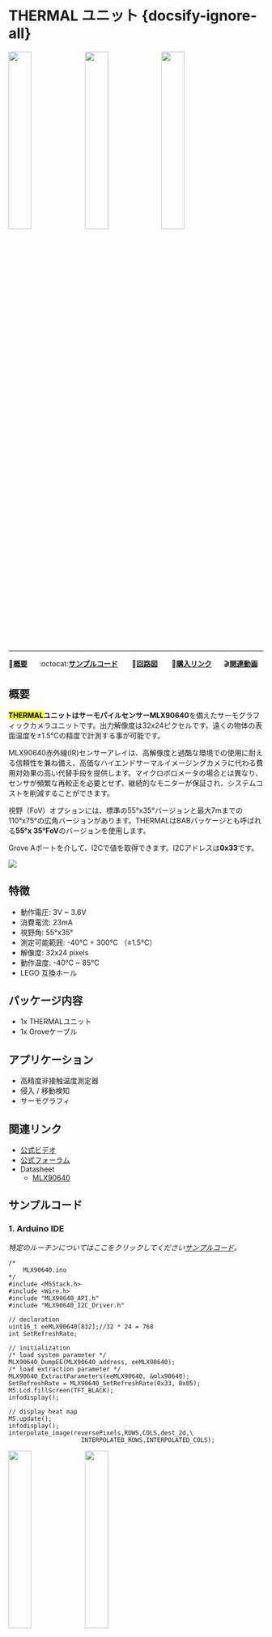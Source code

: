 # THERMAL ユニット {docsify-ignore-all}

<img src="assets/img/product_pics/unit/M5GO_Unit_thermal.png" width="30%" height="30%"><img src="assets/img/product_pics/unit/unit_thermal_grove_a.png" width="30%" height="30%"><img src="assets/img/product_pics/unit/M5GO_Unit_thermal_02.png" width="30%" height="30%">

***

:memo:**[概要](#概要)**&nbsp;&nbsp;&nbsp;&nbsp;&nbsp;&nbsp;:octocat:**[サンプルコード](#サンプルコード)**&nbsp;&nbsp;&nbsp;&nbsp;&nbsp;&nbsp; :electric_plug:**[回路図](#回路図)** &nbsp;&nbsp;&nbsp;&nbsp;&nbsp;&nbsp;🛒**[購入リンク](https://www.aliexpress.com/item/M5Stack-Official-New-Thermal-Camera-MLX90640-with-GROVE-I2C-Compatible-M5GO-FIRE-ESP32-Kit-Mini-Development/32918177644.html)**&nbsp;&nbsp;&nbsp;&nbsp;&nbsp;&nbsp;:clapper:**[関連動画](#関連動画)**

## 概要

**<mark>THERMAL</mark>**ユニットはサーモパイルセンサー**MLX90640**を備えたサーモグラフィックカメラユニットです。出力解像度は32x24ピクセルです。遠くの物体の表面温度を±1.5°Cの精度で計測する事が可能です。

MLX90640赤外線(IR)センサーアレイは、高解像度と過酷な環境での使用に耐える信頼性を兼ね備え、高価なハイエンドサーマルイメージングカメラに代わる費用対効果の高い代替手段を提供します。マイクロボロメータの場合とは異なり、センサが頻繁な再較正を必要とせず、継続的なモニターが保証され、システムコストを削減することができます。

視野（FoV）オプションには、標準の55°x35°バージョンと最大7mまでの110°x75°の広角バージョンがあります。THERMALはBABパッケージとも呼ばれる**55°x 35°FoV**のバージョンを使用します。

Grove Aポートを介して、I2Cで値を取得できます。I2Cアドレスは**0x33**です。

<img src="assets/img/product_pics/unit/thermal/unit_thermal_05.png">

## 特徴

- 動作電圧: 3V ~ 3.6V
- 消費電流: 23mA
- 視野角: 55°x35°
- 測定可能範囲: -40°C ÷ 300°C （±1.5°C）
- 解像度: 32x24 pixels
- 動作温度: -40°C ~ 85°C
- LEGO 互換ホール

## パッケージ内容

- 1x THERMALユニット
- 1x Groveケーブル

## アプリケーション

- 高精度非接触温度測定器
- 侵入 / 移動検知
- サーモグラフィ

## 関連リンク

- [公式ビデオ](https://www.youtube.com/channel/UCozgFVglWYQXbvTmGyS739w)
- [公式フォーラム](http://forum.m5stack.com/)
- Datasheet
  - [MLX90640](https://www.melexis.com/-/media/files/documents/datasheets/mlx90640-datasheet-melexis.pdf)

## サンプルコード

### 1. Arduino IDE

*特定のルーチンについてはここをクリックしてください[サンプルコード](https://github.com/m5stack/M5-ProductExampleCodes/tree/master/Unit/THERMAL/Arduino)。*

```arduino
/*
    MLX90640.ino
*/
#include <M5Stack.h>
#include <Wire.h>
#include "MLX90640_API.h"
#include "MLX90640_I2C_Driver.h"

// declaration
uint16_t eeMLX90640[832];//32 * 24 = 768
int SetRefreshRate;

// initialization
/* load system parameter */
MLX90640_DumpEE(MLX90640_address, eeMLX90640);
/* load extraction parameter */
MLX90640_ExtractParameters(eeMLX90640, &mlx90640);
SetRefreshRate = MLX90640_SetRefreshRate(0x33, 0x05);
M5.Lcd.fillScreen(TFT_BLACK);
infodisplay();

// display heat map
M5.update();
infodisplay();
interpolate_image(reversePixels,ROWS,COLS,dest_2d,\
                    INTERPOLATED_ROWS,INTERPOLATED_COLS);
```

<img src="assets/img/product_pics/unit/M5GO_Unit_thermal_03.png" width="30%" height="30%"><img src="assets/img/product_pics/unit/M5GO_Unit_thermal_04.png" width="30%" height="30%">

## 回路図

<img src="assets/img/product_pics/unit/thermal_sch.JPG">

### ピンマップ

<table>
 <tr><td>M5Core(GROVE A)</td><td>GPIO22</td><td>GPIO21</td><td>5V</td><td>GND</td></tr>
 <tr><td>THERMAL Unit</td><td>SCL</td><td>SDA</td><td>5V</td><td>GND</td></tr>
</table>

## 関連動画

**THERMALの作品**

<video width="500" controls>
    <source src="https://m5stack.oss-cn-shenzhen.aliyuncs.com/video/Blog/Twitch201811/Infrared%20Thermal%20Imaging.mp4" type="video/mp4">
</video>